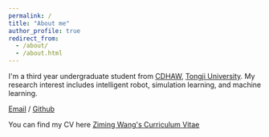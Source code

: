 ```yaml
---
permalink: /
title: "About me"
author_profile: true
redirect_from: 
  - /about/
  - /about.html
---
```


I'm a third year undergraduate student from [CDHAW](https://cdhaw.tongji.edu.cn), [Tongji University](https://www.tongji.edu.cn/). My research interest includes intelligent robot, simulation learning, and machine learning.



[Email](mailto:2252789@tongji.edu.cn) / [Github](https://github.com/LEE23Xuanyi)

You can find my CV here [Ziming Wang's Curriculum Vitae](../assets/CV.pdf)


